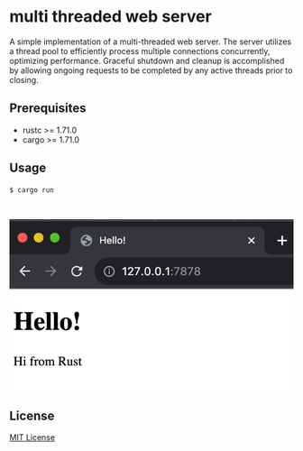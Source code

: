 # multi threaded web server

A simple implementation of a multi-threaded web server.
The server utilizes a thread pool to efficiently process multiple connections concurrently, optimizing performance.
Graceful shutdown and cleanup is accomplished by allowing ongoing requests to be completed by any active threads prior to closing.

## Prerequisites
- rustc >= 1.71.0 
- cargo >= 1.71.0

## Usage

```sh
$ cargo run
```

<br>

![web server](web-server.png)

## License

[MIT License](LICENSE])